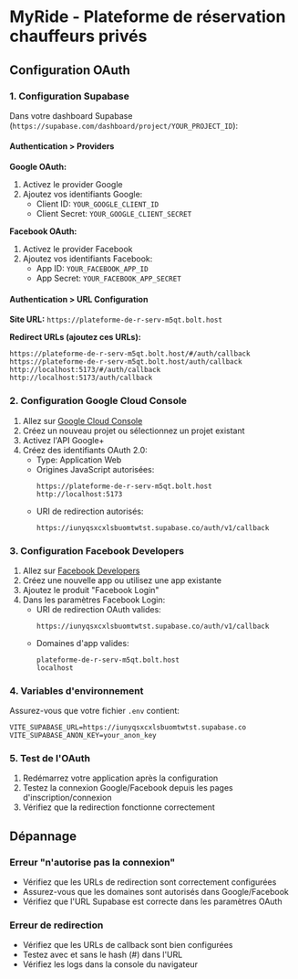 # MyRide - Plateforme de réservation chauffeurs privés

## Configuration OAuth

### 1. Configuration Supabase

Dans votre dashboard Supabase (`https://supabase.com/dashboard/project/YOUR_PROJECT_ID`):

#### Authentication > Providers

**Google OAuth:**
1. Activez le provider Google
2. Ajoutez vos identifiants Google:
   - Client ID: `YOUR_GOOGLE_CLIENT_ID`
   - Client Secret: `YOUR_GOOGLE_CLIENT_SECRET`

**Facebook OAuth:**
1. Activez le provider Facebook
2. Ajoutez vos identifiants Facebook:
   - App ID: `YOUR_FACEBOOK_APP_ID`
   - App Secret: `YOUR_FACEBOOK_APP_SECRET`

#### Authentication > URL Configuration

**Site URL:** `https://plateforme-de-r-serv-m5qt.bolt.host`

**Redirect URLs (ajoutez ces URLs):**
```
https://plateforme-de-r-serv-m5qt.bolt.host/#/auth/callback
https://plateforme-de-r-serv-m5qt.bolt.host/auth/callback
http://localhost:5173/#/auth/callback
http://localhost:5173/auth/callback
```

### 2. Configuration Google Cloud Console

1. Allez sur [Google Cloud Console](https://console.cloud.google.com/)
2. Créez un nouveau projet ou sélectionnez un projet existant
3. Activez l'API Google+ 
4. Créez des identifiants OAuth 2.0:
   - Type: Application Web
   - Origines JavaScript autorisées:
     ```
     https://plateforme-de-r-serv-m5qt.bolt.host
     http://localhost:5173
     ```
   - URI de redirection autorisés:
     ```
     https://iunyqsxcxlsbuomtwtst.supabase.co/auth/v1/callback
     ```

### 3. Configuration Facebook Developers

1. Allez sur [Facebook Developers](https://developers.facebook.com/)
2. Créez une nouvelle app ou utilisez une app existante
3. Ajoutez le produit "Facebook Login"
4. Dans les paramètres Facebook Login:
   - URI de redirection OAuth valides:
     ```
     https://iunyqsxcxlsbuomtwtst.supabase.co/auth/v1/callback
     ```
   - Domaines d'app valides:
     ```
     plateforme-de-r-serv-m5qt.bolt.host
     localhost
     ```

### 4. Variables d'environnement

Assurez-vous que votre fichier `.env` contient:
```
VITE_SUPABASE_URL=https://iunyqsxcxlsbuomtwtst.supabase.co
VITE_SUPABASE_ANON_KEY=your_anon_key
```

### 5. Test de l'OAuth

1. Redémarrez votre application après la configuration
2. Testez la connexion Google/Facebook depuis les pages d'inscription/connexion
3. Vérifiez que la redirection fonctionne correctement

## Dépannage

### Erreur "n'autorise pas la connexion"
- Vérifiez que les URLs de redirection sont correctement configurées
- Assurez-vous que les domaines sont autorisés dans Google/Facebook
- Vérifiez que l'URL Supabase est correcte dans les paramètres OAuth

### Erreur de redirection
- Vérifiez que les URLs de callback sont bien configurées
- Testez avec et sans le hash (#) dans l'URL
- Vérifiez les logs dans la console du navigateur